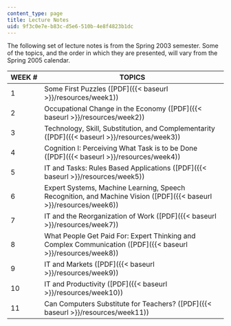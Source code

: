 ```yaml
---
content_type: page
title: Lecture Notes
uid: 9f3c0e7e-b83c-d5e6-510b-4e8f4823b1dc
---
```


The following set of lecture notes is from the Spring 2003 semester. Some of the topics, and the order in which they are presented, will vary from the Spring 2005 calendar.

| WEEK # | TOPICS |
| --- | --- |
| 1 | Some First Puzzles ([PDF]({{< baseurl >}}/resources/week1)) |
| 2 | Occupational Change in the Economy ([PDF]({{< baseurl >}}/resources/week2)) |
| 3 | Technology, Skill, Substitution, and Complementarity ([PDF]({{< baseurl >}}/resources/week3)) |
| 4 | Cognition I: Perceiving What Task is to be Done ([PDF]({{< baseurl >}}/resources/week4)) |
| 5 | IT and Tasks: Rules Based Applications ([PDF]({{< baseurl >}}/resources/week5)) |
| 6 | Expert Systems, Machine Learning, Speech Recognition, and Machine Vision ([PDF]({{< baseurl >}}/resources/week6)) |
| 7 | IT and the Reorganization of Work ([PDF]({{< baseurl >}}/resources/week7)) |
| 8 | What People Get Paid For: Expert Thinking and Complex Communication ([PDF]({{< baseurl >}}/resources/week8)) |
| 9 | IT and Markets ([PDF]({{< baseurl >}}/resources/week9)) |
| 10 | IT and Productivity ([PDF]({{< baseurl >}}/resources/week10)) |
| 11 | Can Computers Substitute for Teachers? ([PDF]({{< baseurl >}}/resources/week11))